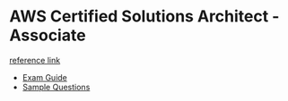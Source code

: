 # AWS Certified Solutions Architect - Associate
[reference link](https://aws.amazon.com/certification/certified-solutions-architect-associate/)

* [Exam Guide](https://d1.awsstatic.com/training-and-certification/docs-sa-assoc/AWS-Certified-Solutions-Architect-Associate_Exam-Guide.pdf)
* [Sample Questions](https://d1.awsstatic.com/training-and-certification/docs-sa-assoc/AWS-Certified-Solutions-Architect-Associate_Sample-Questions.pdf)
